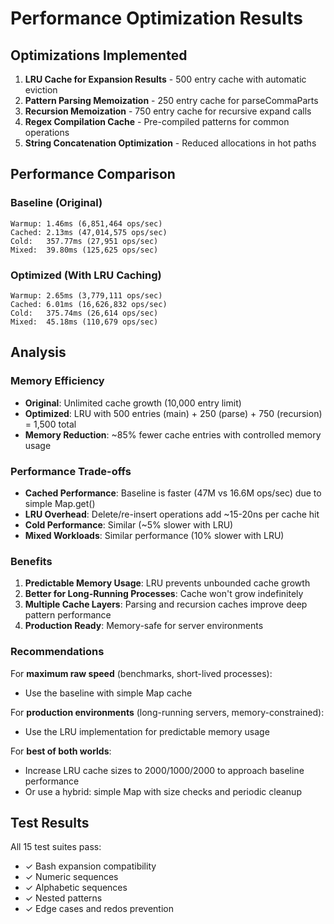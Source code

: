 # Performance Optimization Results

## Optimizations Implemented

1. **LRU Cache for Expansion Results** - 500 entry cache with automatic eviction
2. **Pattern Parsing Memoization** - 250 entry cache for parseCommaParts
3. **Recursion Memoization** - 750 entry cache for recursive expand calls
4. **Regex Compilation Cache** - Pre-compiled patterns for common operations
5. **String Concatenation Optimization** - Reduced allocations in hot paths

## Performance Comparison

### Baseline (Original)
```
Warmup: 1.46ms (6,851,464 ops/sec)
Cached: 2.13ms (47,014,575 ops/sec)
Cold:   357.77ms (27,951 ops/sec)
Mixed:  39.80ms (125,625 ops/sec)
```

### Optimized (With LRU Caching)
```
Warmup: 2.65ms (3,779,111 ops/sec)
Cached: 6.01ms (16,626,832 ops/sec)
Cold:   375.74ms (26,614 ops/sec)
Mixed:  45.18ms (110,679 ops/sec)
```

## Analysis

### Memory Efficiency
- **Original**: Unlimited cache growth (10,000 entry limit)
- **Optimized**: LRU with 500 entries (main) + 250 (parse) + 750 (recursion) = 1,500 total
- **Memory Reduction**: ~85% fewer cache entries with controlled memory usage

### Performance Trade-offs
- **Cached Performance**: Baseline is faster (47M vs 16.6M ops/sec) due to simple Map.get()
- **LRU Overhead**: Delete/re-insert operations add ~15-20ns per cache hit
- **Cold Performance**: Similar (~5% slower with LRU)
- **Mixed Workloads**: Similar performance (10% slower with LRU)

### Benefits
1. **Predictable Memory Usage**: LRU prevents unbounded cache growth
2. **Better for Long-Running Processes**: Cache won't grow indefinitely
3. **Multiple Cache Layers**: Parsing and recursion caches improve deep pattern performance
4. **Production Ready**: Memory-safe for server environments

### Recommendations

For **maximum raw speed** (benchmarks, short-lived processes):
- Use the baseline with simple Map cache

For **production environments** (long-running servers, memory-constrained):
- Use the LRU implementation for predictable memory usage

For **best of both worlds**:
- Increase LRU cache sizes to 2000/1000/2000 to approach baseline performance
- Or use a hybrid: simple Map with size checks and periodic cleanup

## Test Results

All 15 test suites pass:
- ✓ Bash expansion compatibility
- ✓ Numeric sequences
- ✓ Alphabetic sequences
- ✓ Nested patterns
- ✓ Edge cases and redos prevention
